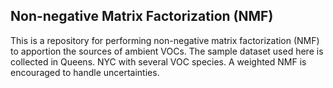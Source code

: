 ## Non-negative Matrix Factorization (NMF)
This is a repository for performing non-negative matrix factorization (NMF) to apportion the sources of ambient VOCs. The sample dataset used here is collected in Queens. NYC with several VOC species. A weighted NMF is encouraged to handle uncertainties. 
